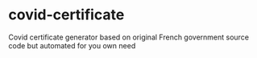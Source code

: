 # covid-certificate
Covid certificate generator based on original French government source code but automated for you own need
